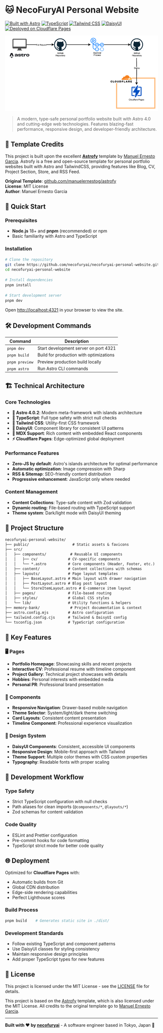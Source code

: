 # 🐱 NecoFuryAI Personal Website

[![Built with Astro](https://img.shields.io/badge/Built%20with-Astro-FF5D01?style=flat-square&logo=astro)](https://astro.build)
[![TypeScript](https://img.shields.io/badge/TypeScript-007ACC?style=flat-square&logo=typescript&logoColor=white)](https://www.typescriptlang.org/)
[![Tailwind CSS](https://img.shields.io/badge/Tailwind%20CSS-38B2AC?style=flat-square&logo=tailwind-css&logoColor=white)](https://tailwindcss.com)
[![DaisyUI](https://img.shields.io/badge/DaisyUI-5A0EF8?style=flat-square&logo=daisyui&logoColor=white)](https://daisyui.com)
[![Deployed on Cloudflare Pages](https://img.shields.io/badge/Deployed%20on-Cloudflare%20Pages-F38020?style=flat-square&logo=cloudflare&logoColor=white)](https://pages.cloudflare.com)

![Infrastructure](necofuryai-personal-website.png)

> A modern, type-safe personal portfolio website built with Astro 4.0 and cutting-edge web technologies. Features blazing-fast performance, responsive design, and developer-friendly architecture.

## 🙏 Template Credits

This project is built upon the excellent [**Astrofy**](https://github.com/manuelernestog/astrofy) template by [Manuel Ernesto Garcia](https://github.com/manuelernestog). Astrofy is a free and open-source template for personal portfolio websites built with Astro and TailwindCSS, providing features like Blog, CV, Project Section, Store, and RSS Feed.

**Original Template**: [github.com/manuelernestog/astrofy](https://github.com/manuelernestog/astrofy)  
**License**: MIT License  
**Author**: Manuel Ernesto Garcia

## 🚀 Quick Start

### Prerequisites

- **Node.js** 18+ and **pnpm** (recommended) or npm
- Basic familiarity with Astro and TypeScript

### Installation

```bash
# Clone the repository
git clone https://github.com/necofuryai/necofuryai-personal-website.git
cd necofuryai-personal-website

# Install dependencies
pnpm install

# Start development server
pnpm dev
```

Open [http://localhost:4321](http://localhost:4321) in your browser to view the site.

## 🛠 Development Commands

| Command | Description |
|---------|-------------|
| `pnpm dev` | Start development server on port 4321 |
| `pnpm build` | Build for production with optimizations |
| `pnpm preview` | Preview production build locally |
| `pnpm astro` | Run Astro CLI commands |

## 🏗 Technical Architecture

### Core Technologies
- **🚀 Astro 4.0.2**: Modern meta-framework with islands architecture
- **📘 TypeScript**: Full type safety with strict null checks
- **🎨 Tailwind CSS**: Utility-first CSS framework
- **🧩 DaisyUI**: Component library for consistent UI patterns
- **📝 MDX Support**: Rich content with embedded React components
- **⚡ Cloudflare Pages**: Edge-optimized global deployment

### Performance Features
- **Zero-JS by default**: Astro's islands architecture for optimal performance
- **Automatic optimization**: Image compression with Sharp
- **RSS & Sitemap**: SEO-friendly content distribution
- **Progressive enhancement**: JavaScript only where needed

### Content Management
- **Content Collections**: Type-safe content with Zod validation
- **Dynamic routing**: File-based routing with TypeScript support
- **Theme system**: Dark/light mode with DaisyUI theming

## 📁 Project Structure

```
necofuryai-personal-website/
├── public/                    # Static assets & favicons
├── src/
│   ├── components/           # Reusable UI components
│   │   ├── cv/              # CV-specific components
│   │   └── *.astro          # Core components (Header, Footer, etc.)
│   ├── content/             # Content collections with schemas
│   ├── layouts/             # Page layout templates
│   │   ├── BaseLayout.astro # Main layout with drawer navigation
│   │   ├── PostLayout.astro # Blog post layout
│   │   └── StoreItemLayout.astro # E-commerce item layout
│   ├── pages/               # File-based routing
│   ├── styles/              # Global CSS styles
│   └── lib/                 # Utility functions & helpers
├── memory-bank/              # Project documentation & context
├── astro.config.mjs         # Astro configuration
├── tailwind.config.cjs      # Tailwind & DaisyUI config
└── tsconfig.json            # TypeScript configuration
```

## 🎯 Key Features

### 🖥 Pages
- **Portfolio Homepage**: Showcasing skills and recent projects
- **Interactive CV**: Professional resume with timeline component
- **Project Gallery**: Technical project showcases with details
- **Hobbies**: Personal interests with embedded media
- **Personal PR**: Professional brand presentation

### 🧩 Components
- **Responsive Navigation**: Drawer-based mobile navigation
- **Theme Selector**: System/light/dark theme switching
- **Card Layouts**: Consistent content presentation
- **Timeline Component**: Professional experience visualization

### 🎨 Design System
- **DaisyUI Components**: Consistent, accessible UI components
- **Responsive Design**: Mobile-first approach with Tailwind
- **Theme Support**: Multiple color themes with CSS custom properties
- **Typography**: Readable fonts with proper scaling

## 🔧 Development Workflow

### Type Safety
- Strict TypeScript configuration with null checks
- Path aliases for clean imports (`@components/*`, `@layouts/*`)
- Zod schemas for content validation

### Code Quality
- ESLint and Prettier configuration
- Pre-commit hooks for code formatting
- TypeScript strict mode for better code quality

## 🌐 Deployment

Optimized for **Cloudflare Pages** with:
- Automatic builds from Git
- Global CDN distribution
- Edge-side rendering capabilities
- Perfect Lighthouse scores

### Build Process
```bash
pnpm build    # Generates static site in ./dist/
```

### Development Standards
- Follow existing TypeScript and component patterns
- Use DaisyUI classes for styling consistency
- Maintain responsive design principles
- Add proper TypeScript types for new features

## 📄 License

This project is licensed under the MIT License - see the [LICENSE](LICENSE) file for details.

This project is based on the [Astrofy](https://github.com/manuelernestog/astrofy) template, which is also licensed under the MIT License. All credits to the original template go to [Manuel Ernesto Garcia](https://github.com/manuelernestog).

---

**Built with ❤️ by [necofuryai](https://github.com/necofuryai)** - A software engineer based in Tokyo, Japan 🗾
